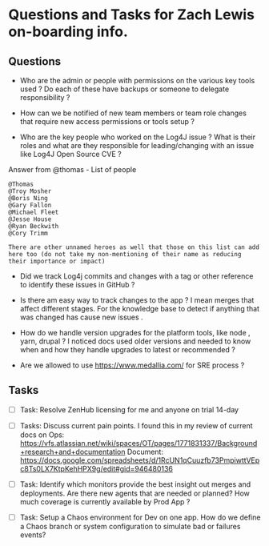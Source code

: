# Questions and Tasks for Zach Lewis on-boarding info.

## Questions

- Who are the admin or people with permissions on the various key tools used ?   Do each of these have backups or someone to delegate responsibility ?

- How can we be notified of new team members or team role changes that require new access permissions or tools setup ?

- Who are the key people who worked on the Log4J issue ?  What is their roles and what are they responsible for leading/changing with an issue like Log4J Open Source CVE ?

Answer from @thomas - List of people 
```
@Thomas 
@Troy Mosher
@Boris Ning
@Gary Fallon
@Michael Fleet
@Jesse House
@Ryan Beckwith
@Cory Trimm

There are other unnamed heroes as well that those on this list can add here too (do not take my non-mentioning of their name as reducing their importance or impact) 

```

- Did we track Log4j commits and changes with a tag or other reference to identify these issues in GitHub ?

- Is there am easy way to track changes to the app ?  I mean merges that affect different stages.   For the knowledge base to detect if anything that was changed has cause new issues .


- How do we handle version upgrades for the platform tools, like node , yarn, drupal ?  I noticed docs used older versions and needed to know when and how they handle upgrades to latest or recommended ?

- Are we allowed to use https://www.medallia.com/ for SRE process ?

## Tasks

- [ ] Task: Resolve ZenHub licensing for me and anyone on trial 14-day

- [ ] Tasks: Discuss current pain points.  I found this in my review of current docs on Ops:  https://vfs.atlassian.net/wiki/spaces/OT/pages/1771831337/Background+research+and+documentation
Document: https://docs.google.com/spreadsheets/d/1RcUN1qCuuzfb73PmpiwttVEpc8Ts0LX7KtpKehHPX9g/edit#gid=946480136

- [ ] Task:  Identify which monitors provide the best  insight out merges and deployments.  Are there new agents that are needed or planned?  How much coverage is currently available by Prod App ?

- [ ] Task: Setup a Chaos environment for Dev on one app.  How do we define a Chaos branch or system configuration to simulate bad or failures events?

